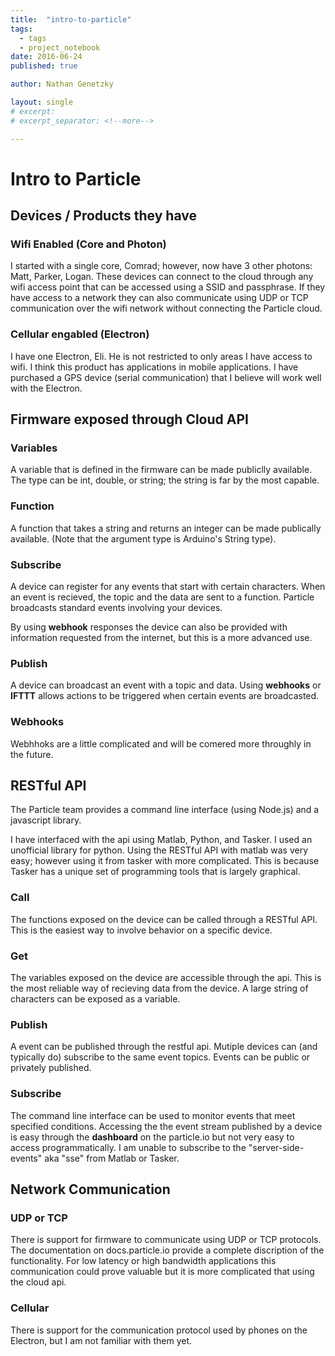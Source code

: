 ```yaml
---
title:  "intro-to-particle"
tags:
  - tags
  - project_notebook
date: 2016-06-24
published: true

author: Nathan Genetzky

layout: single
# excerpt:
# excerpt_separator: <!--more-->

---
```



# Intro to Particle

## Devices / Products they have

### Wifi Enabled (Core and Photon)

I started with a single core, Comrad; however, now have 3 other photons: Matt,
Parker, Logan. These devices can connect to the cloud through any wifi access
point that can be accessed using a SSID and passphrase. If they have access to
a network they can also communicate using UDP or TCP communication over the
wifi network without connecting the Particle cloud.

### Cellular engabled (Electron)

I have one Electron, Eli. He is not restricted to only areas I have access to
wifi. I think this product has applications in mobile applications. I have
purchased a GPS device (serial communication) that I believe will work well
with the Electron.

## Firmware exposed through Cloud API

### Variables

A variable that is defined in the firmware can be made publiclly available.
The type can be int, double, or string; the string is far by the most capable.

### Function

A function that takes a string and returns an integer can be made publically
available. (Note that the argument type is Arduino's String type).

### Subscribe

A device can register for any events that start with certain characters. When
an event is recieved, the topic and the data are sent to a function. Particle
broadcasts standard events involving your devices.

By using **webhook** responses the device can also be provided with information
requested from the internet, but this is a more advanced use.

### Publish

A device can broadcast an event with a topic and data. Using **webhooks** or
**IFTTT** allows actions to be triggered when certain events are broadcasted. 

### Webhooks

Webhhoks are a little complicated and will be comered more throughly in the
future.

## RESTful API

The Particle team provides a command line interface (using Node.js) and a
javascript library.

I have interfaced with the api using Matlab, Python, and Tasker. I used an
unofficial library for python. Using the RESTful API with matlab was very
easy; however using it from tasker with more complicated. This is because
Tasker has a unique set of programming tools that is largely graphical.

### Call

The functions exposed on the device can be called through a RESTful API. This
is the easiest way to involve behavior on a specific device. 

### Get

The variables exposed on the device are accessible through the api. This is
the most reliable way of recieving data from the device. A large string of
characters can be exposed as a variable.

### Publish

A event can be published through the restful api. Mutiple devices can (and
typically do) subscribe to the same event topics. Events can be public or
privately published.

### Subscribe

The command line interface can be used to monitor events that meet specified
conditions. Accessing the the event stream published by a device is easy through
the **dashboard** on the particle.io but not very easy to access
programmatically. I am unable to subscribe to the "server-side-events" aka
"sse" from Matlab or Tasker.

## Network Communication

### UDP or TCP

There is support for firmware to communicate using UDP or TCP protocols. The
documentation on docs.particle.io provide a complete discription of the
functionality. For low latency or high bandwidth applications this
communication could prove valuable but it is more complicated that using the
cloud api.

### Cellular

There is support for the communication protocol used by phones on the
Electron, but I am not familiar with them yet.
